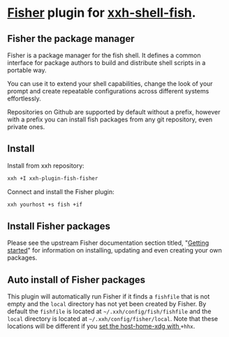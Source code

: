 # [Fisher](https://github.com/jorgebucaran/fisher) plugin for [xxh-shell-fish](https://github.com/xxh/xxh-shell-fish).

## Fisher the package manager
Fisher is a package manager for the fish shell. It defines a common interface for package authors to build and distribute shell scripts in a portable way.

You can use it to extend your shell capabilities, change the look of your prompt and create repeatable configurations across different systems effortlessly.

Repositories on Github are supported by default without a prefix, however with a prefix you can install fish packages from any git repository, even private ones.

## Install
Install from xxh repository:

```bash
xxh +I xxh-plugin-fish-fisher
```

Connect and install the Fisher plugin:

```bash
xxh yourhost +s fish +if
```

## Install Fisher packages
Please see the upstream Fisher documentation section titled, "[Getting started](https://github.com/jorgebucaran/fisher#getting-started)" for information on installing, updating and even creating your own packages.

## Auto install of Fisher packages

This plugin will automatically run Fisher if it finds a `fishfile` that is not empty and the `local` directory has not yet been created by Fisher. By default the `fishfile` is located at `~/.xxh/config/fish/fishfile` and the `local` directory is located at `~/.xxh/config/fisher/local`. Note that these locations will be different if you [set the host-home-xdg with ](https://github.com/xxh/xxh#how-to-set-homeuser-as-home-instead-of-homeuserxxh)`+hhx`. 
